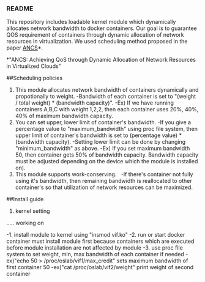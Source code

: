 ### README
This repository includes loadable kernel module which dynamically allocates network bandwidth to docker containers. Our goal is to guarantee QOS requirement of containers through dynamic allocation of network resources in virtualization. We used scheduling method proposed in the paper [ANCS](https://www.hindawi.com/journals/sp/2016/4708195/abs/)*. 

*"ANCS: Achieving QoS through Dynamic Allocation of Network Resources in Virtualized Clouds"

##Scheduling policies
1. This module allocates network bandwidth of containers dynamically and propotionally to weight. 
   -Bandwidth of each container is set to "(weight / total weight) * (bandwidth capacity)".
   -Ex) If we have running containers A,B,C with weight 1,2,2, then each container uses 20%, 40%, 40% of maximum bandwidth capacity.
2. You can set upper, lower limit of container's bandwidth.
   -If you give a percentage value to "maximum_bandwidth" using proc file system, then upper limit of container's bandwidth is set to (percentage value) * (bandwidth capacity).
   -Setting lower limit can be done by changing "minimum_bandwidth" as above.
   -Ex) If you set maximum bandwidth 50, then container gets 50% of bandwidth capacity. Bandwidth capacity must be adjusted depending on the device which the module is installed on).
3. This module supports work-conserving.
   -If there's container not fully using it's bandwidth, then remaining bandwidth is reallocated to other container's so that utilization of network resources can be maximized.

##Install guide
1. kernel setting
   
..... working on

-1. install module to kernel using "insmod vif.ko"
-2. run or start docker container
	must install module first because containers which are executed before module installation are not affected by module
-3. use proc file system to set weight, min, max bandwidth of each container if needed
	-ex)"echo 50 > /proc/oslab/vif1/max_credit" sets maximum bandwidth of first container 50
	-ex)"cat /proc/oslab/vif2/weight" print weight of second container
	
	
